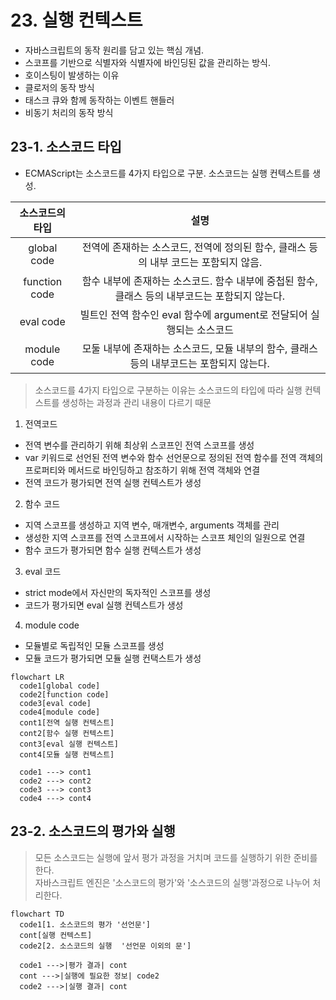 # 23. 실행 컨텍스트

- 자바스크립트의 동작 원리를 담고 있는 핵심 개념.
- 스코프를 기반으로 식별자와 식별자에 바인딩된 값을 관리하는 방식.
- 호이스팅이 발생하는 이유
- 클로저의 동작 방식
- 태스크 큐와 함께 동작하는 이벤트 핸들러
- 비동기 처리의 동작 방식

## 23-1. 소스코드 타입

- ECMAScript는 소스코드를 4가지 타입으로 구분. 소스코드는 실행 컨텍스트를 생성.


| 소스코드의 타입 | 설명 |
|:-----------:|:------------------------------------------------------------:|
|global code|전역에 존재하는 소스코드, 전역에 정의된 함수, 클래스 등의 내부 코드는 포함되지 않음.|
|function code | 함수 내부에 존재하는 소스코드. 함수 내부에 중첩된 함수, 클래스 등의 내부코드는 포함되지 않는다.|
|eval code | 빌트인 전역 함수인 eval 함수에 argument로 전달되어 실행되는 소스코드|
|module code | 모둘 내부에 존재하는 소스코드, 모듈 내부의 함수, 클래스 등의 내부코드는 포함되지 않는다.|

> 소스코드를 4가지 타입으로 구분하는 이유는 소스코드의 타입에 따라 실행 컨텍스트를 생성하는 과정과 관리 내용이 다르기 때문

1. 전역코드
  - 전역 변수를 관리하기 위해 최상위 스코프인 전역 스코프를 생성
  - var 키워드로 선언된 전역 변수와 함수 선언문으로 정의된 전역 함수를 전역 객체의 프로퍼티와 메서드로 바인딩하고 참조하기 위해 전역 객체와 연결
  - 전역 코드가 평가되면 전역 실행 컨텍스트가 생성
2. 함수 코드
  - 지역 스코프를 생성하고 지역 변수, 매개변수, arguments 객체를 관리
  - 생성한 지역 스코프를 전역 스코프에서 시작하는 스코프 체인의 일원으로 연결
  - 함수 코드가 평가되면 함수 실행 컨텍스트가 생성
3. eval 코드
  - strict mode에서 자신만의 독자적인 스코프를 생성
  - 코드가 평가되면 eval 실행 컨텍스트가 생성
4. module code
  - 모듈별로 독립적인 모듈 스코프를 생성
  - 모듈 코드가 평가되면 모듈 실행 컨택스트가 생성

```mermaid
flowchart LR
  code1[global code]
  code2[function code]
  code3[eval code]
  code4[module code]
  cont1[전역 실행 컨텍스트]
  cont2[함수 실행 컨텍스트]
  cont3[eval 실행 컨텍스트]
  cont4[모듈 실행 컨텍스트]
  
  code1 ---> cont1
  code2 ---> cont2
  code3 ---> cont3
  code4 ---> cont4
 ```
 
## 23-2. 소스코드의 평가와 실행

> 모든 소스코드는 실행에 앞서 평가 과정을 거치며 코드를 실행하기 위한 준비를 한다.  
> 자바스크립트 엔진은 '소스코드의 평가'와 '소스코드의 실행'과정으로 나누어 처리한다.

```mermaid
flowchart TD
  code1[1. 소스코드의 평가 '선언문']
  cont[실행 컨텍스트]
  code2[2. 소스코드의 실행  '선언문 이외의 문']
  
  code1 --->|평가 결과| cont
  cont --->|실행에 필요한 정보| code2
  code2 --->|실행 결과| cont
```
